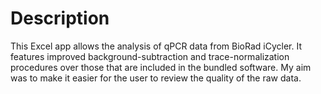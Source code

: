 # Description

This Excel app allows the analysis of qPCR data from BioRad iCycler. It features improved background-subtraction and trace-normalization procedures over those that are included in the bundled software. My aim was to make it easier for the user to review the quality of the raw data.